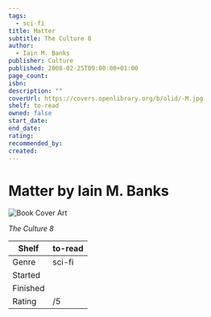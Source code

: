```yaml
---
tags:
  - sci-fi
title: Matter
subtitle: The Culture 8
author:
  - Iain M. Banks
publisher: Culture
published: 2008-02-25T09:00:00+01:00
page_count: 
isbn: 
description: ""
coverUrl: https://covers.openlibrary.org/b/olid/-M.jpg
shelf: to-read
owned: false
start_date: 
end_date: 
rating: 
recommended_by: 
created: 
---
```


# Matter by Iain M. Banks

![Book Cover Art](https://covers.openlibrary.org/b/olid/-M.jpg)

_The Culture 8_

| Shelf | to-read |
| --- | --- |
| Genre | sci-fi |
| Started |  |
| Finished |  |
| Rating | /5 |

